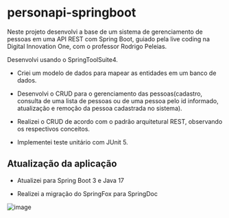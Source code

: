 # personapi-springboot

Neste projeto desenvolvi a base de um sistema de gerenciamento de pessoas em uma API REST 
com Spring Boot, guiado pela live coding na Digital Innovation One, com o professor Rodrigo Peleias.

Desenvolvi usando o SpringToolSuite4.

* Criei um modelo de dados para mapear as entidades em um banco de dados.

* Desenvolvi o CRUD para o gerenciamento das pessoas(cadastro, consulta de uma lista de pessoas ou de
uma pessoa pelo id informado, atualização e remoção da pessoa cadastrada no sistema).

* Realizei o CRUD de acordo com o padrão arquitetural REST, observando os respectivos conceitos.

* Implementei teste unitário com JUnit 5.


## Atualização da aplicação

* Atualizei para Spring Boot 3 e Java 17

* Realizei a migração do SpringFox para SpringDoc

![image](https://github.com/Hugo0307/personapi-springboot/assets/81208290/c9de7ce4-7f7c-4bd9-8884-9f21664c65fc)



